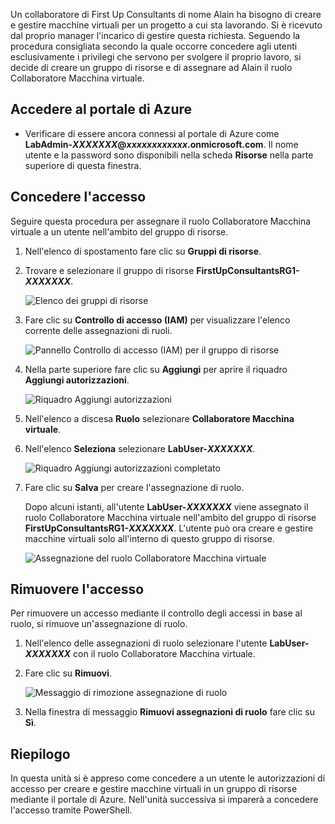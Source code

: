 Un collaboratore di First Up Consultants di nome Alain ha bisogno di creare e gestire macchine virtuali per un progetto a cui sta lavorando. Si è ricevuto dal proprio manager l'incarico di gestire questa richiesta. Seguendo la procedura consigliata secondo la quale occorre concedere agli utenti esclusivamente i privilegi che servono per svolgere il proprio lavoro, si decide di creare un gruppo di risorse e di assegnare ad Alain il ruolo Collaboratore Macchina virtuale.

## <a name="sign-in-to-the-azure-portal"></a>Accedere al portale di Azure

- Verificare di essere ancora connessi al portale di Azure come **LabAdmin-_XXXXXXX_@_xxxxxxxxxxxx_.onmicrosoft.com**. Il nome utente e la password sono disponibili nella scheda **Risorse** nella parte superiore di questa finestra.

## <a name="grant-access"></a>Concedere l'accesso

Seguire questa procedura per assegnare il ruolo Collaboratore Macchina virtuale a un utente nell'ambito del gruppo di risorse.

1. Nell'elenco di spostamento fare clic su **Gruppi di risorse**.

1. Trovare e selezionare il gruppo di risorse **FirstUpConsultantsRG1-_XXXXXXX_**.

   ![Elenco dei gruppi di risorse](../media-draft/5-resource-groups.png)

1. Fare clic su **Controllo di accesso (IAM)** per visualizzare l'elenco corrente delle assegnazioni di ruoli.

   ![Pannello Controllo di accesso (IAM) per il gruppo di risorse](../media-draft/5-resource-group-access-control.png)

1. Nella parte superiore fare clic su **Aggiungi** per aprire il riquadro **Aggiungi autorizzazioni**.

   ![Riquadro Aggiungi autorizzazioni](../media-draft/5-add-permissions.png)

1. Nell'elenco a discesa **Ruolo** selezionare **Collaboratore Macchina virtuale**.

1. Nell'elenco **Seleziona** selezionare **LabUser-_XXXXXXX_**.

   ![Riquadro Aggiungi autorizzazioni completato](../media-draft/5-add-permissions-save.png)

1. Fare clic su **Salva** per creare l'assegnazione di ruolo.

   Dopo alcuni istanti, all'utente **LabUser-_XXXXXXX_** viene assegnato il ruolo Collaboratore Macchina virtuale nell'ambito del gruppo di risorse **FirstUpConsultantsRG1-_XXXXXXX_**. L'utente può ora creare e gestire macchine virtuali solo all'interno di questo gruppo di risorse.

   ![Assegnazione del ruolo Collaboratore Macchina virtuale](../media-draft/5-vm-contributor-assignment.png)

## <a name="remove-access"></a>Rimuovere l'accesso

Per rimuovere un accesso mediante il controllo degli accessi in base al ruolo, si rimuove un'assegnazione di ruolo.

1. Nell'elenco delle assegnazioni di ruolo selezionare l'utente **LabUser-_XXXXXXX_** con il ruolo Collaboratore Macchina virtuale.

1. Fare clic su **Rimuovi**.

   ![Messaggio di rimozione assegnazione di ruolo](../media-draft/5-remove-role-assignment.png)

1. Nella finestra di messaggio **Rimuovi assegnazioni di ruolo** fare clic su **Sì**.

## <a name="summary"></a>Riepilogo

In questa unità si è appreso come concedere a un utente le autorizzazioni di accesso per creare e gestire macchine virtuali in un gruppo di risorse mediante il portale di Azure. Nell'unità successiva si imparerà a concedere l'accesso tramite PowerShell.
